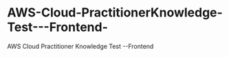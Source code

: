 # AWS-Cloud-PractitionerKnowledge-Test---Frontend-
AWS Cloud Practitioner Knowledge Test --Frontend 
